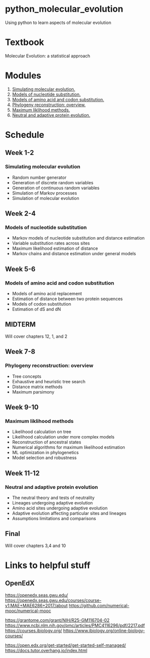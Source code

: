 # python_molecular_evolution
Using python to learn aspects of molecular evolution

# Textbook
Molecular Evolution: a statistical approach


# Modules

1. [Simulating molecular evolution.](ref)
2. [Models of nucleotide substitution.](ref)
3. [Models of amino acid and codon substitution.](ref)
4. [Phylogeny reconstruction: overview.](ref)
5. [Maximum liklihood methods.](ref)
6. [Neutral and adaptive protein evolution.](ref)


# Schedule

## Week 1-2

### Simulating molecular evolution

* Random number generator
* Generation of discrete random variables
* Generation of continuous random variables
* Simulation of Markov processes
* Simulation of molecular evolution

## Week 2-4

### Models of nucleotide substitution

* Markov models of nucleotide substitution and distance estimation
* Variable substitution rates across sites
* Maximum likelihood estimation of distance
* Markov chains and distance estimation under general models

## Week 5-6

### Models of amino acid and codon substitution

* Models of amino acid replacement
* Estimation of distance between two protein sequences
* Models of codon substitution
* Estimation of dS and dN

## MIDTERM

Will cover chapters 12, 1, and 2

## Week 7-8

### Phylogeny reconstruction: overview

* Tree concepts
* Exhaustive and heuristic tree search
* Distance matrix methods
* Maximum parsimony

## Week 9-10

### Maximum liklihood methods

* Likelihood calculation on tree
* Likelihood calculation under more complex models
* Reconstruction of ancestral states
* Numerical algorithms for maximum likelihood estimation
* ML optimization in phylogenetics
* Model selection and robustness

## Week 11-12

### Neutral and adaptive protein evolution

* The neutral theory and tests of neutrality
* Lineages undergoing adaptive evolution
* Amino acid sites undergoing adaptive evolution
* Adaptive evolution affecting particular sites and lineages
* Assumptions limitations and comparisons

## Final

Will cover chapters 3,4 and 10

# Links to helpful stuff

## OpenEdX
https://openedx.seas.gwu.edu/
https://openedx.seas.gwu.edu/courses/course-v1:MAE+MAE6286+2017/about
https://github.com/numerical-mooc/numerical-mooc


https://grantome.com/grant/NIH/R25-GM116704-02
https://www.ncbi.nlm.nih.gov/pmc/articles/PMC4116296/pdf/2217.pdf
https://courses.ibiology.org/
https://www.ibiology.org/online-biology-courses/

https://open.edx.org/get-started/get-started-self-managed/
https://docs.tutor.overhang.io/index.html
